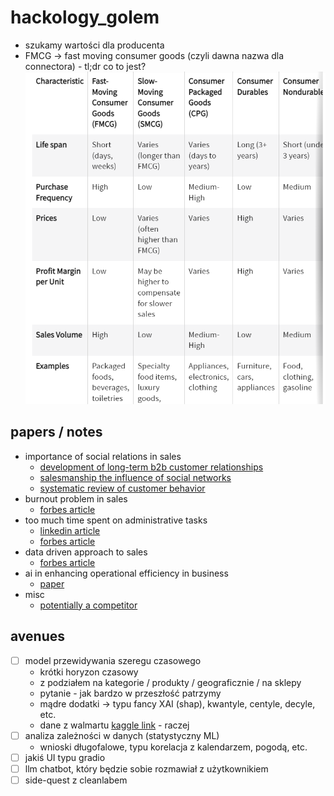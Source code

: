 # hackology_golem

* szukamy wartości dla producenta
* FMCG -> fast moving consumer goods (czyli dawna nazwa dla connectora) - tl;dr co to jest?
![fmcd](img/fmcg.png)

## papers / notes
* importance of social relations in sales
    * [development of long-term b2b customer relationships](./docs/development_of_long_term_b2b_customer_relationships.pdf)
    * [salesmanship the influence of social networks](./docs/salesmanship_the_influence_of_social_networks.pdf)
    * [systematic review of customer behavior](./docs/systematic_review_of_customer_behavior_in_b2b_markets.pdf)
* burnout problem in sales
    * [forbes article](https://www.forbes.com/sites/serenitygibbons/2020/12/08/sales-teams-are-experiencing-a-burnout-epidemic---heres-how-to-prioritize-your-teams-tasks/)
* too much time spent on administrative tasks
    * [linkedin article](https://www.linkedin.com/pulse/salespeople-wasting-too-much-time-admin-the-daily-sales-grk0e/)
    * [forbes article](https://www.forbes.com/sites/kenkrogue/2018/01/10/why-sales-reps-spend-less-than-36-of-time-selling-and-less-than-18-in-crm/)
* data driven approach to sales
    * [forbes article](https://www.forbes.com/councils/forbestechcouncil/2021/02/02/developing-a-data-driven-approach-to-sales/)
* ai in enhancing operational efficiency in business
    * [paper](https://www.researchgate.net/publication/384441985_Artificial_Intelligence_in_Business_Enhancing_Operational_Efficiency_and_Navigating_Ethical_Challenges) 
* misc
    * [potentially a competitor](https://www.dooly.ai/)

## avenues  
- [ ] model przewidywania szeregu czasowego
    * krótki horyzon czasowy
    * z podziałem na kategorie / produkty / geograficznie / na sklepy 
    * pytanie - jak bardzo w przeszłość patrzymy
    * mądre dodatki -> typu fancy XAI (shap), kwantyle, centyle, decyle, etc.
    * dane z walmartu [kaggle link](https://www.kaggle.com/competitions/m5-forecasting-accuracy/data) - raczej
- [ ] analiza zależności w danych (statystyczny ML)
    * wnioski długofalowe, typu korelacja z kalendarzem, pogodą, etc.
- [ ] jakiś UI typu gradio
- [ ] llm chatbot, który będzie sobie rozmawiał z użytkownikiem
- [ ] side-quest z cleanlabem

